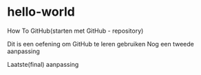 # hello-world
How To GitHub(starten met GitHub - repository) 

Dit is een oefening om GitHub te leren gebruiken
Nog een tweede aanpassing


Laatste(final) aanpassing
